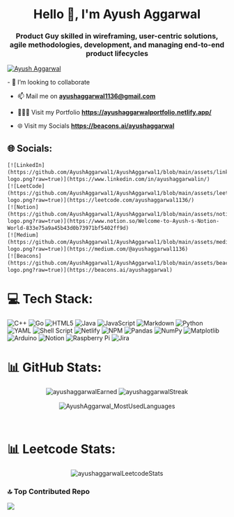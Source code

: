 <!-- - 
    👋 Hi, I’m @AyushAggarwal1 
    - 👀 AI & ML enthusiastic
    - 🌱 I’m currently learning DSA, Web Development
    - 💞️ I’m looking to collaborate on ...
    - 📫 Mail me on ayushaggarwal1136@gmail.com
---> 


<!-- Introduction -->
<h1 align="center">Hello 👋, I'm Ayush Aggarwal</h1>
<h3 align="center">Product Guy skilled in wireframing, user-centric solutions, agile methodologies, development, and managing end-to-end product lifecycles</h3>


<!-- Github Profile Trophy -->
<p align="left"> 
    <a href="https://github.com/ryo-ma/github-profile-trophy"><img src="https://github-profile-trophy.vercel.app/?username=AyushAggarwal1" alt="Ayush Aggarwal" /></a> 
</p>


<p>
<!-- Collaborations and Social Media Handles -->
- 👀 I’m looking to collaborate 

- 📫 Mail me on **ayushaggarwal1136@gmail.com**

- 👨🏻‍💻 Visit my Portfolio **https://ayushaggarwalportfolio.netlify.app/**

- 🌐 Visit my Socials **https://beacons.ai/ayushaggarwal**

<!-- Social Media handles -->
## 🌐 Socials:

    [![LinkedIn](https://github.com/AyushAggarwal1/AyushAggarwal1/blob/main/assets/linkedin-logo.png?raw=true)](https://www.linkedin.com/in/ayushaggarwalin/)
    [![LeetCode](https://github.com/AyushAggarwal1/AyushAggarwal1/blob/main/assets/leetcode-logo.png?raw=true)](https://leetcode.com/ayushaggarwal1136/)
    [![Notion](https://github.com/AyushAggarwal1/AyushAggarwal1/blob/main/assets/notion-logo.png?raw=true)](https://www.notion.so/Welcome-to-Ayush-s-Notion-World-833e75a9a45b43d0b73971bf5402ff9d)
    [![Medium](https://github.com/AyushAggarwal1/AyushAggarwal1/blob/main/assets/medium-logo.png?raw=true)](https://medium.com/@ayushaggarwal1136)
    [![Beacons](https://github.com/AyushAggarwal1/AyushAggarwal1/blob/main/assets/beacons-logo.png?raw=true)](https://beacons.ai/ayushaggarwal)




<!-- Tech Stack Used -->
# 💻 Tech Stack:
![C++](https://img.shields.io/badge/c++-%2300599C.svg?style=for-the-badge&logo=c%2B%2B&logoColor=white) ![Go](https://img.shields.io/badge/go-%2300ADD8.svg?style=for-the-badge&logo=go&logoColor=white) ![HTML5](https://img.shields.io/badge/html5-%23E34F26.svg?style=for-the-badge&logo=html5&logoColor=white) ![Java](https://img.shields.io/badge/java-%23ED8B00.svg?style=for-the-badge&logo=openjdk&logoColor=white) ![JavaScript](https://img.shields.io/badge/javascript-%23323330.svg?style=for-the-badge&logo=javascript&logoColor=%23F7DF1E) ![Markdown](https://img.shields.io/badge/markdown-%23000000.svg?style=for-the-badge&logo=markdown&logoColor=white) ![Python](https://img.shields.io/badge/python-3670A0?style=for-the-badge&logo=python&logoColor=ffdd54) ![YAML](https://img.shields.io/badge/yaml-%23ffffff.svg?style=for-the-badge&logo=yaml&logoColor=151515) ![Shell Script](https://img.shields.io/badge/shell_script-%23121011.svg?style=for-the-badge&logo=gnu-bash&logoColor=white) ![Netlify](https://img.shields.io/badge/netlify-%23000000.svg?style=for-the-badge&logo=netlify&logoColor=#00C7B7) ![NPM](https://img.shields.io/badge/NPM-%23CB3837.svg?style=for-the-badge&logo=npm&logoColor=white) ![Pandas](https://img.shields.io/badge/pandas-%23150458.svg?style=for-the-badge&logo=pandas&logoColor=white) ![NumPy](https://img.shields.io/badge/numpy-%23013243.svg?style=for-the-badge&logo=numpy&logoColor=white) ![Matplotlib](https://img.shields.io/badge/Matplotlib-%23ffffff.svg?style=for-the-badge&logo=Matplotlib&logoColor=black) ![Arduino](https://img.shields.io/badge/-Arduino-00979D?style=for-the-badge&logo=Arduino&logoColor=white) ![Notion](https://img.shields.io/badge/Notion-%23000000.svg?style=for-the-badge&logo=notion&logoColor=white) ![Raspberry Pi](https://img.shields.io/badge/-RaspberryPi-C51A4A?style=for-the-badge&logo=Raspberry-Pi) ![Jira](https://img.shields.io/badge/jira-%230A0FFF.svg?style=for-the-badge&logo=jira&logoColor=white)

</p>


<!-- Github Stats -->
# 📊 GitHub Stats:
<div align="center">

<img width="50%" alt="ayushaggarwalEarned" src="https://github-readme-stats.vercel.app/api?username=AyushAggarwal1&count_private=true&show_icons=true&include_all_commits=false&hide_border=true&hide_title=true" />

<img width="45%" alt="ayushaggarwalStreak" src="https://github-readme-streak-stats.herokuapp.com/?user=AyushAggarwal1&hide_border=true" />

</div>

<div align="center">
    <p>
        <img align="center" src="https://github-readme-stats.vercel.app/api/top-langs?username=AyushAggarwal1&show_icons=true&locale=en&layout=compact" alt="AyushAggarwal_MostUsedLanguages" />
    </p>
</div>
<br>


<!-- Leetcode Stats -->
# 📊 Leetcode Stats:
<div align="center">

<img width="50%" height="30%" alt="ayushaggarwalLeetcodeStats" src="https://leetcode.card.workers.dev/ayushaggarwal1136?theme=auto&font=baloo&extension=activity" />

</div>


### 🔝 Top Contributed Repo
![](https://github-contributor-stats.vercel.app/api?username=ayushaggarwal1&limit=5&theme=light&combine_all_yearly_contributions=true)

<!-- Profile Views -->
<!-- 
    🌱 **Profile Views**&nbsp;&nbsp;&nbsp;&nbsp;&nbsp;&nbsp;&nbsp;
    ![visitors](https://profile-counter.glitch.me/AyushAggarwal1/count.svg?align=center)
 -->
